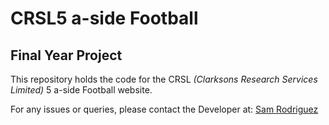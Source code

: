 # CRSL5 a-side Football
## Final Year Project

This repository holds the code for the CRSL _(Clarksons Research Services Limited)_ 5 a-side Football website. 

For any issues or queries, please contact the Developer at: [Sam Rodriguez](mailto:samrod09@hotmail.com?subject=[Website])

